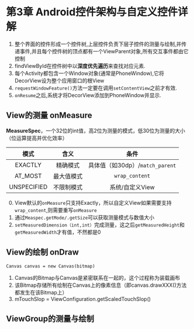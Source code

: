 # 第3章 Android控件架构与自定义控件详解

1. 整个界面的控件形成一个控件树,上层控件负责下层子控件的测量与绘制,并传递事件,并且每个控件树的顶点都有一个ViewParent对象,所有交互事件都由它控制
2. findViewById在控件树中以**深度优先遍历**来查找对应元素.
3. 每个Activity都包含一个Window对象(通常是PhoneWindow),它将DecorView设为整个应用窗口的根View
4. `requestWindowFeature()`方法一定要在调用`setContentView`之前才有效.
5. `onResume`之后,系统才将DecorView添加到PhoneWindow并显示.


## View的测量 onMeasure

**MeasureSpec**，一个32位的int值，高2位为测量的模式，低30位为测量的大小（位运算提高并优化效率）

模式|含义|条件 
:--:|:--:|:--:	 		
EXACTLY|精确模式|具体值（如30dp）/`match_parent`
AT_MOST|最大值模式|`wrap_content`
UNSPECIFIED|不限制模式|系统/自定义View


0. View默认的`onMeasure`只支持Exactly，所以自定义View如果需要支持`wrap_content`,则需要重写`onMeasure`  
1. 通过`Measpec.getMode/.getSize`可以获取测量模式与数值大小  
2. `setMeasuredDimension（int,int）`完成测量，这之后`getMeasuredHeight`和`getMeasuredWidth`才有值，不然都是0  


## View的绘制 onDraw

`Canvas canvas = new Canvas(bitmap)`  

1. Canvas的Bitmap与Canvas是紧密联系在一起的，这个过程称为装载画布   
2. 该Bitmap存储所有绘制在Canvas上的像素信息（即canvas.drawXXX()方法都发生在该Bitmap上） 
15. mTouchSlop = ViewConfiguration.getScaledTouchSlop()

## ViewGroup的测量与绘制

